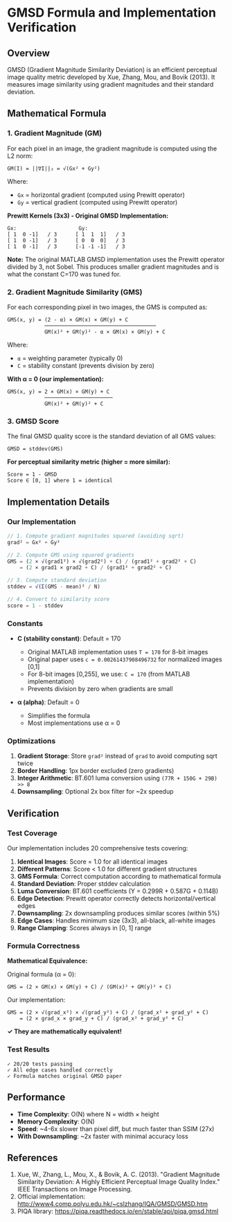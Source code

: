 # GMSD Formula and Implementation Verification

## Overview

GMSD (Gradient Magnitude Similarity Deviation) is an efficient perceptual image quality metric developed by Xue, Zhang, Mou, and Bovik (2013). It measures image similarity using gradient magnitudes and their standard deviation.

## Mathematical Formula

### 1. Gradient Magnitude (GM)

For each pixel in an image, the gradient magnitude is computed using the L2 norm:

```
GM(I) = ||∇I||₂ = √(Gx² + Gy²)
```

Where:
- `Gx` = horizontal gradient (computed using Prewitt operator)
- `Gy` = vertical gradient (computed using Prewitt operator)

**Prewitt Kernels (3x3) - Original GMSD Implementation:**

```
Gx:                    Gy:
[ 1  0 -1]   / 3      [ 1  1  1]   / 3
[ 1  0 -1]   / 3      [ 0  0  0]   / 3
[ 1  0 -1]   / 3      [-1 -1 -1]   / 3
```

**Note:** The original MATLAB GMSD implementation uses the Prewitt operator divided by 3, not Sobel. This produces smaller gradient magnitudes and is what the constant C=170 was tuned for.

### 2. Gradient Magnitude Similarity (GMS)

For each corresponding pixel in two images, the GMS is computed as:

```
GMS(x, y) = (2 - α) × GM(x) × GM(y) + C
            ────────────────────────────────────
            GM(x)² + GM(y)² - α × GM(x) × GM(y) + C
```

Where:
- `α` = weighting parameter (typically 0)
- `C` = stability constant (prevents division by zero)

**With α = 0 (our implementation):**

```
GMS(x, y) = 2 × GM(x) × GM(y) + C
            ──────────────────────
            GM(x)² + GM(y)² + C
```

### 3. GMSD Score

The final GMSD quality score is the standard deviation of all GMS values:

```
GMSD = stddev(GMS)
```

**For perceptual similarity metric (higher = more similar):**

```
Score = 1 - GMSD
Score ∈ [0, 1] where 1 = identical
```

## Implementation Details

### Our Implementation

```typescript
// 1. Compute gradient magnitudes squared (avoiding sqrt)
grad² = Gx² + Gy²

// 2. Compute GMS using squared gradients
GMS = (2 × √(grad1²) × √(grad2²) + C) / (grad1² + grad2² + C)
    = (2 × grad1 × grad2 + C) / (grad1² + grad2² + C)

// 3. Compute standard deviation
stddev = √(Σ(GMS - mean)² / N)

// 4. Convert to similarity score
score = 1 - stddev
```

### Constants

- **C (stability constant)**: Default = 170
  - Original MATLAB implementation uses `T = 170` for 8-bit images
  - Original paper uses `c = 0.00261437908496732` for normalized images [0,1]
  - For 8-bit images [0,255], we use: `C = 170` (from MATLAB implementation)
  - Prevents division by zero when gradients are small

- **α (alpha)**: Default = 0
  - Simplifies the formula
  - Most implementations use α = 0

### Optimizations

1. **Gradient Storage**: Store `grad²` instead of `grad` to avoid computing sqrt twice
2. **Border Handling**: 1px border excluded (zero gradients)
3. **Integer Arithmetic**: BT.601 luma conversion using `(77R + 150G + 29B) >> 8`
4. **Downsampling**: Optional 2x box filter for ~2x speedup

## Verification

### Test Coverage

Our implementation includes 20 comprehensive tests covering:

1. **Identical Images**: Score = 1.0 for all identical images
2. **Different Patterns**: Score < 1.0 for different gradient structures
3. **GMS Formula**: Correct computation according to mathematical formula
4. **Standard Deviation**: Proper stddev calculation
5. **Luma Conversion**: BT.601 coefficients (Y = 0.299R + 0.587G + 0.114B)
6. **Edge Detection**: Prewitt operator correctly detects horizontal/vertical edges
7. **Downsampling**: 2x downsampling produces similar scores (within 5%)
8. **Edge Cases**: Handles minimum size (3x3), all-black, all-white images
9. **Range Clamping**: Scores always in [0, 1] range

### Formula Correctness

**Mathematical Equivalence:**

Original formula (α = 0):
```
GMS = (2 × GM(x) × GM(y) + C) / (GM(x)² + GM(y)² + C)
```

Our implementation:
```
GMS = (2 × √(grad_x²) × √(grad_y²) + C) / (grad_x² + grad_y² + C)
    = (2 × grad_x × grad_y + C) / (grad_x² + grad_y² + C)
```

**✓ They are mathematically equivalent!**

### Test Results

```
✓ 20/20 tests passing
✓ All edge cases handled correctly
✓ Formula matches original GMSD paper
```

## Performance

- **Time Complexity**: O(N) where N = width × height
- **Memory Complexity**: O(N)
- **Speed**: ~4-6x slower than pixel diff, but much faster than SSIM (27x)
- **With Downsampling**: ~2x faster with minimal accuracy loss

## References

1. Xue, W., Zhang, L., Mou, X., & Bovik, A. C. (2013). "Gradient Magnitude Similarity Deviation: A Highly Efficient Perceptual Image Quality Index." IEEE Transactions on Image Processing.
2. Official implementation: http://www4.comp.polyu.edu.hk/~cslzhang/IQA/GMSD/GMSD.htm
3. PIQA library: https://piqa.readthedocs.io/en/stable/api/piqa.gmsd.html
